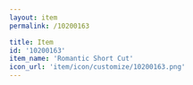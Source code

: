 ```yaml
---
layout: item
permalink: /10200163

title: Item
id: '10200163'
item_name: 'Romantic Short Cut'
icon_url: 'item/icon/customize/10200163.png'
---
```


